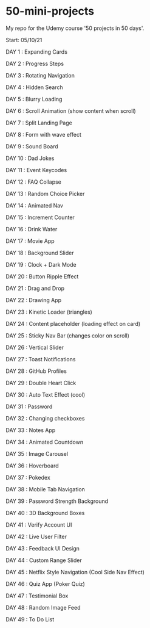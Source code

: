 # 50-mini-projects

My repo for the Udemy course '50 projects in 50 days'.

Start: 05/10/21

DAY 1 : Expanding Cards

DAY 2 : Progress Steps

DAY 3 : Rotating Navigation

DAY 4 : Hidden Search

DAY 5 : Blurry Loading

DAY 6 : Scroll Animation (show content when scroll)

DAY 7 : Split Landing Page

DAY 8 : Form with wave effect

DAY 9 : Sound Board

DAY 10 : Dad Jokes

DAY 11 : Event Keycodes

DAY 12 : FAQ Collapse

DAY 13 : Random Choice Picker

DAY 14 : Animated Nav

DAY 15 : Increment Counter

DAY 16 : Drink Water

DAY 17 : Movie App

DAY 18 : Background Slider

DAY 19 : Clock + Dark Mode

DAY 20 : Button Ripple Effect

DAY 21 : Drag and Drop

DAY 22 : Drawing App

DAY 23 : Kinetic Loader (triangles)

DAY 24 : Content placeholder (loading effect on card)

DAY 25 : Sticky Nav Bar (changes color on scroll)

DAY 26 : Vertical Slider

DAY 27 : Toast Notifications

DAY 28 : GitHub Profiles

DAY 29 : Double Heart Click

DAY 30 : Auto Text Effect (cool)

DAY 31 : Password 

DAY 32 : Changing checkboxes

DAY 33 : Notes App

DAY 34 : Animated Countdown

DAY 35 : Image Carousel

DAY 36 : Hoverboard

DAY 37 : Pokedex

DAY 38 : Mobile Tab Navigation

DAY 39 : Password Strength Background

DAY 40 : 3D Background Boxes

DAY 41 : Verify Account UI 

DAY 42 : Live User Filter

DAY 43 : Feedback UI Design

DAY 44 : Custom Range Slider

DAY 45 : Netflix Style Navigation (Cool Side Nav Effect)

DAY 46 : Quiz App (Poker Quiz)

DAY 47 : Testimonial Box

DAY 48 : Random Image Feed

DAY 49 : To Do List
